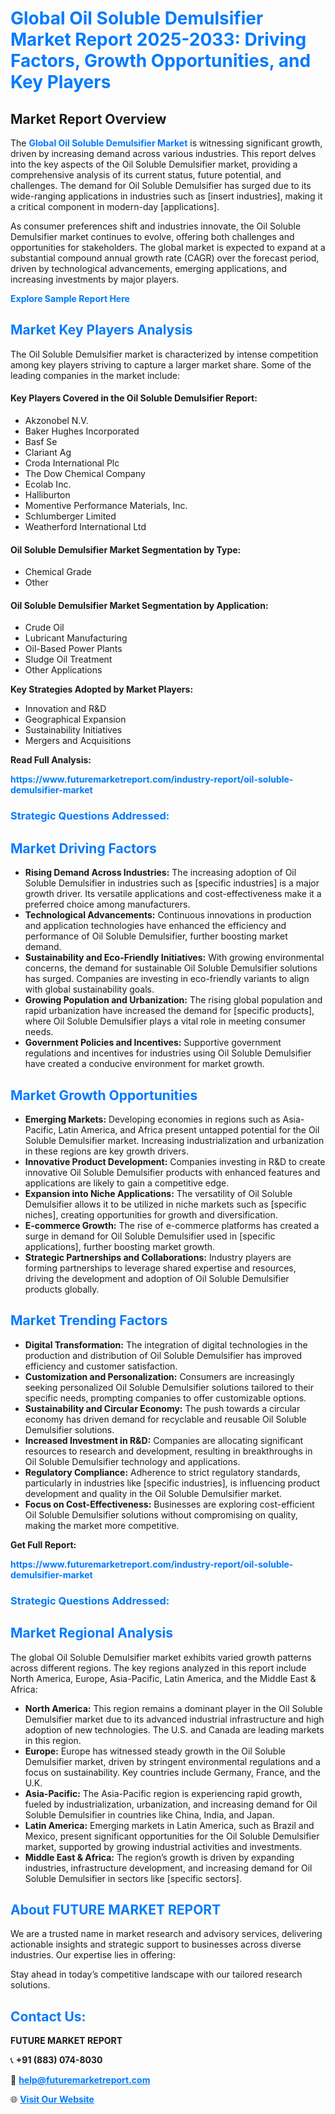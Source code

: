 <h1 style="color: #007BFF;">Global Oil Soluble Demulsifier Market Report 2025-2033: Driving Factors, Growth Opportunities, and Key Players</h1>

<section id="overview">
<h2>Market Report Overview</h2>
<p>The <a href="https://www.futuremarketreport.com/industry-report/oil-soluble-demulsifier-market" style="color: #007BFF; text-decoration: none;"><strong>Global Oil Soluble Demulsifier Market</strong></a> is witnessing significant growth, driven by increasing demand across various industries. This report delves into the key aspects of the Oil Soluble Demulsifier market, providing a comprehensive analysis of its current status, future potential, and challenges. The demand for Oil Soluble Demulsifier has surged due to its wide-ranging applications in industries such as [insert industries], making it a critical component in modern-day [applications].</p>
<p>As consumer preferences shift and industries innovate, the Oil Soluble Demulsifier market continues to evolve, offering both challenges and opportunities for stakeholders. The global market is expected to expand at a substantial compound annual growth rate (CAGR) over the forecast period, driven by technological advancements, emerging applications, and increasing investments by major players.</p>
</section>

<section id="overview">
<p><a href="https://www.futuremarketreport.com/request-sample/reportId=30129" style="color: #007BFF; text-decoration: none;"><strong>Explore Sample Report Here</strong></a></p>
</section>

<section id="key-players">
<h2 style="color: #007BFF;">Market Key Players Analysis</h2>
<p>The Oil Soluble Demulsifier market is characterized by intense competition among key players striving to capture a larger market share. Some of the leading companies in the market include:</p>
<h4>Key Players Covered in the Oil Soluble Demulsifier Report:</h4>
<ul><li>Akzonobel N.V.</li><li>Baker Hughes Incorporated</li><li>Basf Se</li><li>Clariant Ag</li><li>Croda International Plc</li><li>The Dow Chemical Company</li><li>Ecolab Inc.</li><li>Halliburton</li><li>Momentive Performance Materials, Inc.</li><li>Schlumberger Limited</li><li>Weatherford International Ltd</li></ul>
<h4>Oil Soluble Demulsifier Market Segmentation by Type:</h4>
<ul><li>Chemical Grade</li><li>Other</li></ul>

<h4>Oil Soluble Demulsifier Market Segmentation by Application:</h4>
<ul><li>Crude Oil</li><li>Lubricant Manufacturing</li><li>Oil-Based Power Plants</li><li>Sludge Oil Treatment</li><li>Other Applications</li></ul>
<p><strong>Key Strategies Adopted by Market Players:</strong></p>
<ul>
<li>Innovation and R&D</li>
<li>Geographical Expansion</li>
<li>Sustainability Initiatives</li>
<li>Mergers and Acquisitions</li>
</ul>
</section>

<section>
<p><strong>Read Full Analysis: </strong></p><a href="https://www.futuremarketreport.com/industry-report/oil-soluble-demulsifier-market" style="color: #007BFF; text-decoration: none;"><strong>https://www.futuremarketreport.com/industry-report/oil-soluble-demulsifier-market</strong></a>
<h3 style="color: #007BFF;">Strategic Questions Addressed:</h3>
</section>

<section id="driving-factors">
<h2 style="color: #007BFF;">Market Driving Factors</h2>
<ul>
<li><strong>Rising Demand Across Industries:</strong> The increasing adoption of Oil Soluble Demulsifier in industries such as [specific industries] is a major growth driver. Its versatile applications and cost-effectiveness make it a preferred choice among manufacturers.</li>
<li><strong>Technological Advancements:</strong> Continuous innovations in production and application technologies have enhanced the efficiency and performance of Oil Soluble Demulsifier, further boosting market demand.</li>
<li><strong>Sustainability and Eco-Friendly Initiatives:</strong> With growing environmental concerns, the demand for sustainable Oil Soluble Demulsifier solutions has surged. Companies are investing in eco-friendly variants to align with global sustainability goals.</li>
<li><strong>Growing Population and Urbanization:</strong> The rising global population and rapid urbanization have increased the demand for [specific products], where Oil Soluble Demulsifier plays a vital role in meeting consumer needs.</li>
<li><strong>Government Policies and Incentives:</strong> Supportive government regulations and incentives for industries using Oil Soluble Demulsifier have created a conducive environment for market growth.</li>
</ul>
</section>

<section id="growth-opportunities">
<h2 style="color: #007BFF;">Market Growth Opportunities</h2>
<ul>
<li><strong>Emerging Markets:</strong> Developing economies in regions such as Asia-Pacific, Latin America, and Africa present untapped potential for the Oil Soluble Demulsifier market. Increasing industrialization and urbanization in these regions are key growth drivers.</li>
<li><strong>Innovative Product Development:</strong> Companies investing in R&D to create innovative Oil Soluble Demulsifier products with enhanced features and applications are likely to gain a competitive edge.</li>
<li><strong>Expansion into Niche Applications:</strong> The versatility of Oil Soluble Demulsifier allows it to be utilized in niche markets such as [specific niches], creating opportunities for growth and diversification.</li>
<li><strong>E-commerce Growth:</strong> The rise of e-commerce platforms has created a surge in demand for Oil Soluble Demulsifier used in [specific applications], further boosting market growth.</li>
<li><strong>Strategic Partnerships and Collaborations:</strong> Industry players are forming partnerships to leverage shared expertise and resources, driving the development and adoption of Oil Soluble Demulsifier products globally.</li>
</ul>
</section>

<section id="trending-factors">
<h2 style="color: #007BFF;">Market Trending Factors</h2>
<ul>
<li><strong>Digital Transformation:</strong> The integration of digital technologies in the production and distribution of Oil Soluble Demulsifier has improved efficiency and customer satisfaction.</li>
<li><strong>Customization and Personalization:</strong> Consumers are increasingly seeking personalized Oil Soluble Demulsifier solutions tailored to their specific needs, prompting companies to offer customizable options.</li>
<li><strong>Sustainability and Circular Economy:</strong> The push towards a circular economy has driven demand for recyclable and reusable Oil Soluble Demulsifier solutions.</li>
<li><strong>Increased Investment in R&D:</strong> Companies are allocating significant resources to research and development, resulting in breakthroughs in Oil Soluble Demulsifier technology and applications.</li>
<li><strong>Regulatory Compliance:</strong> Adherence to strict regulatory standards, particularly in industries like [specific industries], is influencing product development and quality in the Oil Soluble Demulsifier market.</li>
<li><strong>Focus on Cost-Effectiveness:</strong> Businesses are exploring cost-efficient Oil Soluble Demulsifier solutions without compromising on quality, making the market more competitive.</li>
</ul>
</section>

<section>
<p><strong>Get Full Report: </strong></p><a href="https://www.futuremarketreport.com/industry-report/oil-soluble-demulsifier-market" style="color: #007BFF; text-decoration: none;"><strong>https://www.futuremarketreport.com/industry-report/oil-soluble-demulsifier-market</strong></a>
<h3 style="color: #007BFF;">Strategic Questions Addressed:</h3>
</section>


<section id="regional-analysis">
<h2 style="color: #007BFF;">Market Regional Analysis</h2>
<p>The global Oil Soluble Demulsifier market exhibits varied growth patterns across different regions. The key regions analyzed in this report include North America, Europe, Asia-Pacific, Latin America, and the Middle East & Africa:</p>
<ul>
<li><strong>North America:</strong> This region remains a dominant player in the Oil Soluble Demulsifier market due to its advanced industrial infrastructure and high adoption of new technologies. The U.S. and Canada are leading markets in this region.</li>
<li><strong>Europe:</strong> Europe has witnessed steady growth in the Oil Soluble Demulsifier market, driven by stringent environmental regulations and a focus on sustainability. Key countries include Germany, France, and the U.K.</li>
<li><strong>Asia-Pacific:</strong> The Asia-Pacific region is experiencing rapid growth, fueled by industrialization, urbanization, and increasing demand for Oil Soluble Demulsifier in countries like China, India, and Japan.</li>
<li><strong>Latin America:</strong> Emerging markets in Latin America, such as Brazil and Mexico, present significant opportunities for the Oil Soluble Demulsifier market, supported by growing industrial activities and investments.</li>
<li><strong>Middle East & Africa:</strong> The region’s growth is driven by expanding industries, infrastructure development, and increasing demand for Oil Soluble Demulsifier in sectors like [specific sectors].</li>
</ul>
</section>

<footer>
<h2 style="color: #007BFF;">About FUTURE MARKET REPORT</h2>
<p>We are a trusted name in market research and advisory services, delivering actionable insights and strategic support to businesses across diverse industries. Our expertise lies in offering:</p>

<p>Stay ahead in today’s competitive landscape with our tailored research solutions.</p>

<h2 style="color: #007BFF;">Contact Us:</h2>
<p><strong>FUTURE MARKET REPORT</strong></p>
<p>📞 <strong>+91 (883) 074-8030</strong></p>
<p>📧 <strong><a href="mailto:help@futuremarketreport.com" style="color: #007BFF;">help@futuremarketreport.com</a></strong></p>
<p>🌐 <strong><a href="https://www.futuremarketreport.com/" style="color: #007BFF;">Visit Our Website</a></strong></p>
</footer>